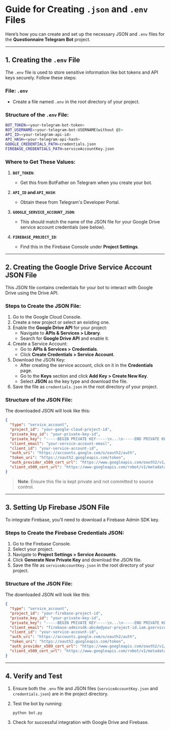 # Guide for Creating `.json` and `.env` Files

Here’s how you can create and set up the necessary JSON and `.env` files for the **Questionnaire Telegram Bot** project.

* * *

1\. **Creating the `.env` File**
--------------------------------

The `.env` file is used to store sensitive information like bot tokens and API keys securely. Follow these steps:

### File: `.env`

*   Create a file named `.env` in the root directory of your project.

### Structure of the `.env` File:

```bash
BOT_TOKEN=<your-telegram-bot-token>
BOT_USERNAME=<your-telegram-bot-USERNAME(without @)>
API_ID=<your-telegram-api-id>
API_HASH=<your-telegram-api-hash>
GOOGLE_CREDENTIALS_PATH=credentials.json
FIREBASE_CREDENTIALS_PATH=serviceAccountKey.json
``` 

### Where to Get These Values:

1.  **`BOT_TOKEN`**:
    
    *   Get this from BotFather on Telegram when you create your bot.
2.  **`API_ID` and `API_HASH`**:
    
    *   Obtain these from Telegram's Developer Portal.
3.  **`GOOGLE_SERVICE_ACCOUNT_JSON`**:
    
    *   This should match the name of the JSON file for your Google Drive service account credentials (see below).
4.  **`FIREBASE_PROJECT_ID`**:
    
    *   Find this in the Firebase Console under **Project Settings**.

* * *

2\. **Creating the Google Drive Service Account JSON File**
-----------------------------------------------------------

This JSON file contains credentials for your bot to interact with Google Drive using the Drive API.

### Steps to Create the JSON File:

1.  Go to the Google Cloud Console.
2.  Create a new project or select an existing one.
3.  Enable the **Google Drive API** for your project:
    *   Navigate to **APIs & Services > Library**.
    *   Search for **Google Drive API** and enable it.
4.  Create a Service Account:
    *   Go to **APIs & Services > Credentials**.
    *   Click **Create Credentials > Service Account**.
5.  Download the JSON Key:
    *   After creating the service account, click on it in the **Credentials** page.
    *   Go to the **Keys** section and click **Add Key > Create New Key**.
    *   Select **JSON** as the key type and download the file.
6.  Save the file as `credentials.json` in the root directory of your project.

### Structure of the JSON File:

The downloaded JSON will look like this:

```json
{
  "type": "service_account",
  "project_id": "your-google-cloud-project-id",
  "private_key_id": "your-private-key-id",
  "private_key": "-----BEGIN PRIVATE KEY-----\n...\n-----END PRIVATE KEY-----\n",
  "client_email": "your-service-account-email",
  "client_id": "your-service-account-id",
  "auth_uri": "https://accounts.google.com/o/oauth2/auth",
  "token_uri": "https://oauth2.googleapis.com/token",
  "auth_provider_x509_cert_url": "https://www.googleapis.com/oauth2/v1/certs",
  "client_x509_cert_url": "https://www.googleapis.com/robot/v1/metadata/x509/your-service-account-email"
}
``` 

> **Note**: Ensure this file is kept private and not committed to source control.

* * *

3\. **Setting Up Firebase JSON File**
-------------------------------------

To integrate Firebase, you’ll need to download a Firebase Admin SDK key.

### Steps to Create the Firebase Credentials JSON:

1.  Go to the Firebase Console.
2.  Select your project.
3.  Navigate to **Project Settings > Service Accounts**.
4.  Click **Generate New Private Key** and download the JSON file.
5.  Save the file as `serviceAccountKey.json` in the root directory of your project.

### Structure of the JSON File:

The downloaded JSON will look like this:

```json
{
  "type": "service_account",
  "project_id": "your-firebase-project-id",
  "private_key_id": "your-private-key-id",
  "private_key": "-----BEGIN PRIVATE KEY-----\n...\n-----END PRIVATE KEY-----\n",
  "client_email": "firebase-adminsdk-abcde@your-project-id.iam.gserviceaccount.com",
  "client_id": "your-service-account-id",
  "auth_uri": "https://accounts.google.com/o/oauth2/auth",
  "token_uri": "https://oauth2.googleapis.com/token",
  "auth_provider_x509_cert_url": "https://www.googleapis.com/oauth2/v1/certs",
  "client_x509_cert_url": "https://www.googleapis.com/robot/v1/metadata/x509/firebase-adminsdk-abcde@your-project-id.iam.gserviceaccount.com"
}
``` 

* * *

4\. **Verify and Test**
-----------------------

1.  Ensure both the `.env` file and JSON files (`serviceAccountKey.json` and `credentials.json`) are in the project directory.
2.  Test the bot by running:
    
    `python bot.py` 
    
3.  Check for successful integration with Google Drive and Firebase.
